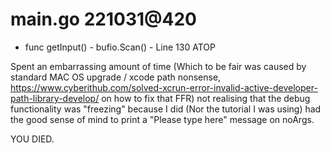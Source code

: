 # main.go 221031@420

- func getInput() - bufio.Scan() - Line 130 ATOP

Spent an embarrassing amount of time (Which to be fair was caused by standard MAC OS upgrade / xcode path nonsense,
https://www.cyberithub.com/solved-xcrun-error-invalid-active-developer-path-library-develop/ on how to fix that FFR)
not realising that the debug functionality was "freezing" because I did (Nor the tutorial I was using) had the good sense
of mind to print a "Please type here" message on noArgs.

YOU DIED.